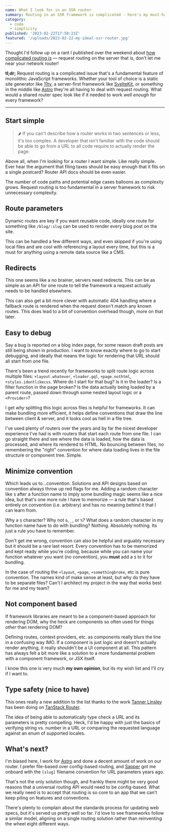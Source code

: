 ```yaml
---
name: What I look for in an SSR router
summary: Routing in an SSR framework is complicated - here's my must-have list for a request routing API.
category:
  - code
  - simplicity
published: '2023-02-22T17:58:23Z'
featured: '/uploads/2023-02-22-my-ideal-ssr-router.jpg'
---
```


Thought I'd follow up on a rant I published over the weekend about [how complicated routing is](https://tonysull.co/articles/routing-is-complicated/) — request routing on the server that is, don't let me near your network router!

**tl;dr;** Request routing is a complicated issue that's a fundamental feature of monolithic JavaScript frameworks. Whether your tool of choice is a static site generator like [11ty](https://11ty.dev), a server-first framework like [SvelteKit](https://kit.svelte.dev), or something in the middle like [Astro](https://astro.build) they're all having to deal with request routing. What would a shared router spec look like if it needed to work *well enough* for every framework?

---

## Start simple

> 🌶️ If you can't describe how a router works in two sentences or less, it's too complex. A developer that isn't familiar with the code should be able to go from a URL to all code require to actually render the page.

Above all, when I'm looking for a router I want simple. Like really simple. Ever hear the argument that filing taxes should be easy enough that it fits on a single postcard? Router API docs should be even easier.

The number of code paths and potential edge cases balloons as complexity grows. Request routing is too fundamental in a server framework to risk unnecessary complexity.

## Route parameters

Dynamic routes are key if you want reusable code, ideally one route for something like `/blog/:slug` can be used to render every blog post on the site.

This can be handled a few different ways, and even skipped if you're using local files and are cool with referencing a layout every time, but this is a must for anything using a remote data source like a CMS.

## Redirects

This one seems like a no brainer, servers need redirects. This can be as simple as an API for one route to tell the framework a request actually needs to be handled elsewhere.

This can also get a bit more clever with automatic 404 handling where a fallback route is rendered when the request doesn't match any known routes. This does lead to a bit of convention overhead though, more on that later.

## Easy to debug

Say a bug is reported on a blog index page, for some reason draft posts are still being shown in production. I want to know exactly where to go to start debugging, and ideally that means the logic for rendering that URL should all start from one file.

There's been a trend recently for frameworks to split route logic across multiple files: `+layout.whatever`, `+loader.gql`, `+page.nothtml`, `+styles.idontlikecss`. Where do I start for that bug? Is it in the loader? Is a filter function in the page broken? Is the data actually being loaded by a parent route, passed down through some nested layout logic or a `<Provider>`?

I get *why* splitting this logic across files is helpful for frameworks. It can make bundling more efficient, it helps define conventions that draw the line between client & server, and it looks cool as hell in a file tree.

I've used plenty of routers over the years and by far the nicest developer experience I've had is with routers that start each route from one file. I can go straight there and see where the data is loaded, how the data is processed, and where its rendered to HTML. No bouncing between files, no remembering the "right" convention for where data loading lives in the file structure or component tree. Simple.

## Minimize convention

Which leads us to...convention. Solutions and API designs based on convention always throw up red flags for me. Adding a random character like `$` after a function name to imply some bundling magic seems like a nice idea, but that's one more rule I have to memorize — a rule that's based entirely on convention (i.e. arbitrary) and has no meaning behind it that I can learn from.

Why a `$` character? Why not `&`, `_`, or `%`? What does a random character in my function name have to do with bundling? Nothing. Absolutely nothing. Its just a rule you have to remember.

Don't get me wrong, convention can also be helpful and arguably necessary but it should be a rare last resort. Every convention has to be memorized and kept ready while you're coding, because while you can name your function whatever you want (no convention), you **must** add a `$` to it for bundling.

In the case of routing the `+layout`, `+page`, `+somethingbroke`, etc is pure convention. The names kind of make sense at least, but why do they have to be separate files? Can't I architect my project in the way that works best for me and my team?

## Not component based

If framework libraries are meant to be a component-based approach for rendering DOM, why the heck are components so often used for things *other* than rendering DOM?

Defining routes, context providers, etc. as components really blurs the line in a confusing way IMO. If a component is just logic and doesn't actually render anything, it really shouldn't be a UI component at all. This pattern has always felt a bit more like a solution to a more fundamental problem with a component framework, or JSX itself.

I know this one is very much **my own opinion**, but its my wish list and I'll cry if I want to.

## Type safety (nice to have)

This ones really a new addition to the list thanks to the work [Tanner Linsley](https://twitter.com/tannerlinsley) has been doing on [TanStack Router](https://tanstack.com/router).

The idea of being able to automatically type check a URL and its parameters is pretty compelling. Heck, I'd be happy with just the basics of verifying string vs. number in a URL or comparing the requested language against an enum of supported locales.

## What's next?

I'm biased here, I work for [Astro](https://astro.build) and done a decent amount of work on our router. I prefer file-based over config-based routing, and [Sapper](https://sapper.svelte.dev) got me onboard with the `[slug]` filename convention for URL parameters years ago.

That's not the only solution though, and frankly there might be very good reasons that a universal routing API would need to be config-based. What we really need is to accept that routing is so core to an app that we can't keep piling on features and conventions.

There's plenty to complain about the standards process for updating web specs, but it's served us pretty well so far. I'd love to see frameworks follow a similar model, aligning on a single routing solution rather than reinventing the wheel eight different ways.
